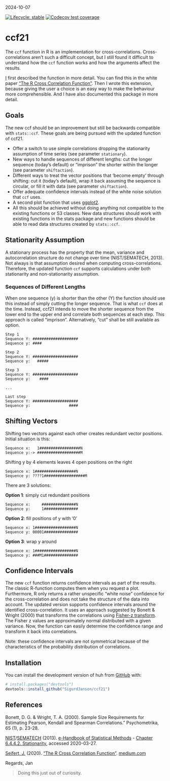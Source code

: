 2024-10-07

<!-- README.md is generated from README.Rmd. Please edit that file -->
<!-- <img src="vignettes/img/logo_huh.svg" align="right" width="20%"/> -->
<!-- badges: start -->

[![Lifecycle:
stable](https://img.shields.io/badge/lifecycle-experimental-yellow.svg)](https://lifecycle.r-lib.org/articles/stages.html#experimental)
[![Codecov test
coverage](https://codecov.io/gh/SigurdJanson/ccf21/branch/main/graph/badge.svg)](https://app.codecov.io/gh/SigurdJanson/ccf21?branch=main)
<!-- badges: end -->

# ccf21

The `ccf` function in R is an implementation for cross-correlations.
Cross-correlations aren’t such a difficult concept, but I still found it
difficult to understand how the `ccf` function works and how the
arguments affect the results.

[I](https://seifseit.de) first described the function in more detail.
You can find this in the white paper [“The R Cross Correlation
Function”](https://medium.com/@jan.seifert/the-r-cross-correlation-function-f5f426006425?source=friends_link&sk=60e3a85df26d2eebd0c47ab84c3407c0).
Then I wrote this extension, because giving the user a choice is an easy
way to make the behaviour more comprehensible. And I have also
documented this package in more detail.

## Goals

The new ccf should be an improvement but still be backwards compatible
with `stats::ccf`. These goals are being pursued with the updated
function of ccf21.

- Offer a switch to use simple correlations dropping the stationarity
  assumption of time series (see parameter `stationary`).
- New ways to handle sequences of different lengths: cut the longer
  sequence (today’s default) or “imprison” the shorter within the longer
  (see parameter `shiftaction`).
- Different ways to treat the vector positions that ‘become empty’
  through shifting: cut it (today’s default), wrap it back assuming the
  sequence is circular, or fill it with data (see parameter
  `shiftaction`).
- Offer adequate confidence intervals instead of the white noise
  solution that `ccf` uses.
- A second plot function that uses
  [ggplot2](https://ggplot2.tidyverse.org/ "ggplot2 graphics library").
- All this should be achieved without doing anything not compatible to
  the existing functions or S3 classes. New data structures should work
  with existing functions in the stats package and new functions should
  be able to read data structures created by `stats::ccf`.

## Stationarity Assumption

A stationary process has the property that the mean, variance and
autocorrelation structure do not change over time (NIST/SEMATECH, 2013).
Not always is that assumption desired when computing cross-correlations.
Therefore, the updated function `ccf` supports calculations under both
stationarity and non-stationarity assumption.

### Sequences of Different Lengths

When one sequence (y) is shorter than the other (Y) the function should
use this instead of simply cutting the longer sequence. That is what
`ccf` does at the time. Instead, ccf21 intends to move the shorter
sequence from the lower end to the upper end and correlate both
sequences at each step. This approach is called “imprison”.
Alternatively, “cut” shall be still available as option.

    Step 1
    Sequence Y: ####################
    Sequence y: ####

    Step 2
    Sequence Y: ####################
    Sequence y:   #####

    Step 3
    Sequence Y: ####################
    Sequence y:    ####

    ...

    Last step
    Sequence Y: ####################
    Sequence y:                 ####

## Shifting Vectors

Shifting two vectors against each other creates redundant vector
positions. Initial situation is this:

    Sequence x:   1##################N
    Sequence y:-> ###################M

Shifting y by 4 elements leaves 4 open positions on the right

    Sequence x: 1##################N
    Sequence y: ????1##################M

There are 3 solutions:

**Option 1**: simply cut redundant positions

    Sequence x:     ###############N
    Sequence y:     1###############    

**Option 2**: fill positions of y with ‘0’

    Sequence x: 1##################N
    Sequence y: 00001###############

**Option 3**: wrap y around

    Sequence x: 1##################N
    Sequence y: ###M1###############

## Confidence Intervals

The new `ccf` function returns confidence intervals as part of the
results. The classic R-function computes them when you request a plot.
Furthermore, R only returns a rather unspecific “white noise” confidence
for the cross-correlation and does not take the structure of the data
into account. The updated version supports confidence intervals around
the identified cross-correlation. It uses an approach suggested by
Bonett & Wright (2000) that transforms the correlations using [Fisher-z
transform](https://en.wikipedia.org/w/index.php?title=Fisher_transformation&oldid=946390163).
The Fisher z values are approximately normal distributed with a given
variance. Now, the function can easily determine the confidence range
and transform it back into correlations.

Note: these confidence intervals are not symmetrical because of the
characteristics of the probability distribution of correlations.

## Installation

You can install the development version of huh from
[GitHub](https://github.com/) with:

``` r
# install.packages("devtools")
devtools::install_github("SigurdJanson/ccf21")
```

## References

Bonett, D. G. & Wright, T. A. (2000). Sample Size Requirements for
Estimating Pearson, Kendall and Spearman Correlations.” Psychometrika,
65 (1), p. 23-28.

[NIST](http://www.nist.gov/ "National Institute of Standard and Technology")/[SEMATECH](http://www.sematech.org/ "SUNY Polytechnic Institute")
(2013). [e-Handbook of Statistical
Methods](http://www.itl.nist.gov/div898/handbook/) - [Chapter 6.4.4.2.
Stationarity](https://www.itl.nist.gov/div898/handbook/pmc/section4/pmc442.htm),
accessed 2020-03-27.

[Seifert, J.](https://twitter.com/usernaut) (2020). [“The R Cross
Correlation
Function”](https://medium.com/@jan.seifert/the-r-cross-correlation-function-f5f426006425?source=friends_link&sk=60e3a85df26d2eebd0c47ab84c3407c0).
[medium.com](https://medium.com)

Regards, Jan

> Doing this just out of curiosity.
